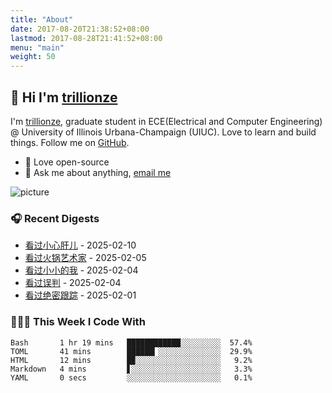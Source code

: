```yaml
---
title: "About"
date: 2017-08-20T21:38:52+08:00
lastmod: 2017-08-28T21:41:52+08:00
menu: "main"
weight: 50
---
```


## 👋 Hi I'm [trillionze](https://www.trillionze.com)

I'm [trillionze](https://www.trillionze.com), graduate student in ECE(Electrical and Computer Engineering) @ University of Illinois Urbana-Champaign (UIUC). Love to learn and build things. Follow me on [GitHub](https://github.com/trillionze).

- 💼 Love open-source
- 💬 Ask me about anything, [email me](trillionze@163.com)

![picture](https://image.pseudoyu.com/images/dino.gif)

### 🎧 Recent Digests

<!-- douban starts -->
* <a href='http://movie.douban.com/subject/36308289/' target='_blank'>看过小心肝儿</a> - 2025-02-10
* <a href='http://movie.douban.com/subject/36620952/' target='_blank'>看过火锅艺术家</a> - 2025-02-05
* <a href='http://movie.douban.com/subject/36498717/' target='_blank'>看过小小的我</a> - 2025-02-04
* <a href='http://movie.douban.com/subject/36401937/' target='_blank'>看过误判</a> - 2025-02-04
* <a href='http://movie.douban.com/subject/20388224/' target='_blank'>看过绝密跟踪</a> - 2025-02-01
<!-- douban ends -->

### 👨🏻‍💻 This Week I Code With

<!-- code_time starts -->

```text
Bash       1 hr 19 mins   ████████████░░░░░░░░░  57.4%
TOML       41 mins        ██████▎░░░░░░░░░░░░░░  29.9%
HTML       12 mins        █▉░░░░░░░░░░░░░░░░░░░   9.2%
Markdown   4 mins         ▋░░░░░░░░░░░░░░░░░░░░   3.3%
YAML       0 secs         ░░░░░░░░░░░░░░░░░░░░░   0.1%
```

<!-- code_time ends -->